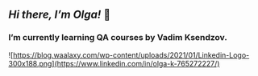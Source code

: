 ## ___Hi there, I’m Olga!___ 👋

### I’m currently learning QA courses by Vadim Ksendzov.

![https://blog.waalaxy.com/wp-content/uploads/2021/01/Linkedin-Logo-300x188.png](https://www.linkedin.com/in/olga-k-765272227/)


<!--
**olghotin/olghotin** is a ✨ _special_ ✨ repository because its `README.md` (this file) appears on your GitHub profile.

Here are some ideas to get you started:

- 🔭 I’m currently working on ...
- 🌱 I’m currently learning QA courses by Vadim Ksendzov
- 👯 I’m looking to collaborate on ...
- 🤔 I’m looking for help with ...
- 💬 Ask me about ...
- 📫 How to reach me: olga_hotin@mail.ru
- 😄 Pronouns: ...
- ⚡ Fun fact: ...
-->

